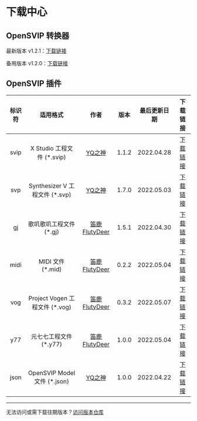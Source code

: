 # 下载中心



## OpenSVIP 转换器

最新版本 v1.2.1：[下载链接](https://openvpi.github.io/home/downloads/opensvip_converter_1.2.1.zip)

备用版本 v1.2.0：[下载链接](https://openvpi.github.io/home/downloads/opensvip_converter_1.2.0.zip)



## OpenSVIP 插件

| 标识符 |            适用格式            |                         作者                          | 版本  | 最后更新日期 |                           下载链接                           |
| :----: | :----------------------------: | :---------------------------------------------------: | :---: | :----------: | :----------------------------------------------------------: |
|  svip  |   X Studio 工程文件 (*.svip)   |    [YQ之神](https://space.bilibili.com/102844209)     | 1.1.2 |  2022.04.28  | [下载链接](https://openvpi.github.io/home/downloads/opensvip_plugin_binsvip_1.1.2.zip) |
|  svp   | Synthesizer V 工程文件 (*.svp) |    [YQ之神](https://space.bilibili.com/102844209)     | 1.7.0 |  2022.05.03  | [下载链接](https://openvpi.github.io/home/downloads/opensvip_plugin_synthv_1.7.0.zip) |
|   gj   |    歌叽歌叽工程文件 (*.gj)     | [笛鹿FlutyDeer](https://space.bilibili.com/386270936) | 1.5.1 |  2022.04.30  | [下载链接](https://openvpi.github.io/home/downloads/opensvip_plugin_gjgj_1.5.1.zip) |
|  midi  |       MIDI 文件 (*.mid)        | [笛鹿FlutyDeer](https://space.bilibili.com/386270936) | 0.2.2 |  2022.05.04  | [下载链接](https://openvpi.github.io/home/downloads/opensvip_plugin_midi_0.2.2.zip) |
|  vog   | Project Vogen 工程文件 (*.vog) | [笛鹿FlutyDeer](https://space.bilibili.com/386270936) | 0.3.2 |  2022.05.07  | [下载链接](https://openvpi.github.io/home/downloads/opensvip_plugin_vogen_0.3.2.zip) |
|  y77   |     元七七工程文件 (*.y77)     | [笛鹿FlutyDeer](https://space.bilibili.com/386270936) | 1.0.0 |  2022.05.04  | [下载链接](https://openvpi.github.io/home/downloads/opensvip_plugin_y77_1.0.0.zip) |
|  json  |  OpenSVIP Model 文件 (*.json)  |    [YQ之神](https://space.bilibili.com/102844209)     | 1.0.0 |  2022.04.22  | [下载链接](https://openvpi.github.io/home/downloads/opensvip_plugin_jsonsvip_1.0.0.zip) |



<hr/>

无法访问或需下载往期版本？[访问版本仓库](https://share.weiyun.com/yMDgO6sz)
